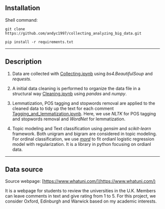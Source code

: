 ## Installation

Shell command:

`git clone https://github.com/andyc1997/collecting_analyzing_big_data.git`

`pip install -r requirements.txt`

---

## Description

1. Data are collected with [Collecting.ipynb](Collecting.ipynb) using *bs4.BeautifulSoup* and *requests*.

2. A initial data cleaning is performed to organize the data file in a structural way [Cleaning.ipynb](Cleaning.ipynb) using *pandas* and *numpy*.

3. Lemmatization, POS tagging and stopwords removal are applied to the cleaned data to tidy up the text for each comment [Tagging_and_lemmatization.ipynb](Tagging_and_lemmatization.ipynb). Here, we use *NLTK* for POS tagging and stopwords removal and *WordNet* for lemmatization.

4. Topic modeling and Text classification using *gensim* and *scikit-learn* framework. Both unigram and bigram are considered in topic modeling. For ordinal classification, we use [*mord*](https://pythonhosted.org/mord/) to fit ordianl logistic regression model with regularization. It is a library in python focusing on ordianl data. 

---

## Data source

Source webpage: [https://www.whatuni.com/](https://www.whatuni.com/) 

It is a webpage for students to review the universities in the U.K. Members can leave comments in text and give rating from 1 to 5. For this project, we consider Oxford, Edinburgh and Warwick based on my academic interests.
